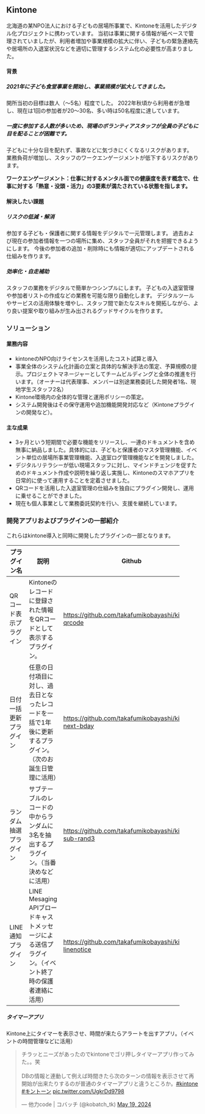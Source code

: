 ## Kintone

北海道の某NPO法人における子どもの居場所事業で、Kintoneを活用したデジタル化プロジェクトに携わっています。
当初は事業に関する情報が紙ベースで管理されていましたが、利用者増加や事業規模の拡大に伴い、子どもの緊急連絡先や居場所の入退室状況などを適切に管理するシステム化の必要性が高まりました。

#### 背景

##### 2021年に子ども食堂事業を開始し、事業規模が拡大してきました。

開所当初の目標は数人（〜5名）程度でした。
2022年秋頃から利用者が急増し、現在は1回の参加者が20〜30名、多い時は50名程度に達しています。

##### 一度に参加する人数が多いため、現場のボランティアスタッフが全員の子どもに目を配ることが困難です。

子どもに十分な目を配れず、事故などに気づきにくくなるリスクがあります。
業務負荷が増加し、スタッフのワークエンゲージメントが低下するリスクがあります。

**ワークエンゲージメント：仕事に対するメンタル面での健康度を表す概念で、仕事に対する「熱意・没頭・活力」の3要素が満たされている状態を指します。**

#### 解決したい課題

##### リスクの低減・解消

参加する子ども・保護者に関する情報をデジタルで一元管理します。
過去および現在の参加者情報を一つの場所に集め、スタッフ全員がそれを把握できるようにします。
今後の参加者の追加・削除時にも情報が適切にアップデートされる仕組みを作ります。

##### 効率化・自走補助

スタッフの業務をデジタルで簡単かつシンプルにします。
子どもの入退室管理や参加者リストの作成などの業務を可能な限り自動化します。
デジタルツールやサービスの活用体験を増やし、スタッフ間で新たなスキルを開拓しながら、より良い提案や取り組みが生み出されるグッドサイクルを作ります。

### ソリューション

#### 業務内容

* kintoneのNPO向けライセンスを活用したコスト試算と導入
* 事業全体のシステム化計画の立案と具体的な解決手法の策定、予算規模の提示。プロジェクトマネージャーとしてチームビルディングと全体の推進を行います。（オーナーは代表理事、メンバーは別途業務委託した開発者1名、現地学生スタッフ2名）
* Kintone環境内の全体的な管理と運用ポリシーの策定。
* システム開発後はその保守運用や追加機能開発対応など（Kintoneプラグインの開発など）。

#### 主な成果

* 3ヶ月という短期間で必要な機能をリリースし、一連のドキュメントを含め無事に納品しました。具体的には、子どもと保護者のマスタ管理機能、イベント単位の居場所事業管理機能、入退室ログ管理機能などを開発しました。
* デジタルリテラシーが低い現場スタッフに対し、マインドチェンジを促すためのドキュメント作成や説明を繰り返し実施し、Kintoneのスマホアプリを日常的に使って運用することを定着させました。
* QRコードを活用した入退室管理の仕組みを独自にプラグイン開発し、運用に乗せることができました。
* 現在も個人事業として業務委託契約を行い、支援を継続しています。

### 開発アプリおよびプラグインの一部紹介

これらはkintone導入と同時に開発したプラグインの一部となります。

<div class="table-wrapper">
<div class="mdc-data-table" style="max-width: 90%">
<div class="mdc-data-table__table-container">

| プラグイン名 | 説明 | Github |
| ---- | ---- | ---- |
| QRコード表示プラグイン | Kintoneのレコードに登録された情報をQRコードとして表示するプラグイン。| https://github.com/takafumikobayashi/kintone-qrcode |
| 日付一括更新プラグイン | 任意の日付項目に対し、過去日となったレコードを一括で1年後に更新するプラグイン。（次のお誕生日管理に活用） | https://github.com/takafumikobayashi/kintone-next-bday |
| ランダム抽選プラグイン | サブテーブルのレコードの中からランダムに3名を抽出するプラグイン。（当番決めなどに活用） | https://github.com/takafumikobayashi/kintone-sub-rand3 |
| LINE通知プラグイン | LINE Mesaging APIブロードキャストメッセージによる送信プラグイン。（イベント終了時の保護者連絡に活用） | https://github.com/takafumikobayashi/kintone-linenotice |

</div>
</div>
</div>

##### タイマーアプリ

Kintone上にタイマーを表示させ、時間が来たらアラートを出すアプリ。（イベントの時間管理などに活用）

<blockquote class="twitter-tweet" data-media-max-width="560"><p lang="ja" dir="ltr">チラッとニーズがあったのでkintoneでゴリ押しタイマーアプリ作ってみた。。笑<br><br>DBの情報と連動して例えば時間きたら次のターンの情報を表示させて再開始が出来たりするのが普通のタイマーアプリと違うところか。<a href="https://twitter.com/hashtag/kintone?src=hash&amp;ref_src=twsrc%5Etfw">#kintone</a> <a href="https://twitter.com/hashtag/%E3%82%AD%E3%83%B3%E3%83%88%E3%83%BC%E3%83%B3?src=hash&amp;ref_src=twsrc%5Etfw">#キントーン</a> <a href="https://t.co/UgkrDd9798">pic.twitter.com/UgkrDd9798</a></p>&mdash; 他力code | コバッチ (@kobatch_tk) <a href="https://twitter.com/kobatch_tk/status/1792079390614122733?ref_src=twsrc%5Etfw">May 19, 2024</a></blockquote> <script async src="https://platform.twitter.com/widgets.js" charset="utf-8"></script>